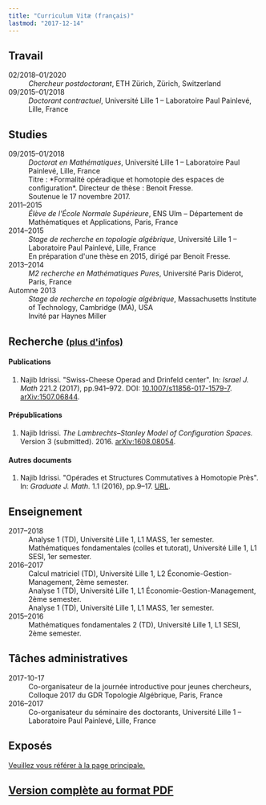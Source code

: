 ```yaml
---
title: "Curriculum Vitæ (français)"
lastmod: "2017-12-14"
---
```



## Travail

<div class="row">
<dt class="col-md-2">02/2018–01/2020</dt>
<dd class="col-md-10"><em>Chercheur postdoctorant</em>, ETH Zürich, Zürich, Switzerland</dd>

<dt class="col-md-2">09/2015–01/2018</dt>
<dd class="col-md-10"><em>Doctorant contractuel</em>, Université Lille 1 – Laboratoire Paul Painlevé, Lille, France</dd>
</div>

## Studies

<div class="row">
<dt class="col-md-2">09/2015–01/2018</dt>
<dd class="col-md-10"><em>Doctorat en Mathématiques</em>, Université Lille 1 – Laboratoire Paul Painlevé, Lille, France<br>
Titre : *Formalité opéradique et homotopie des espaces de configuration*. Directeur de thèse : Benoit Fresse.<br>
Soutenue le 17 novembre 2017.</dd>

<dt class="col-md-2">2011–2015</dt>
<dd class="col-md-10"><em>Élève de l'École Normale Supérieure</em>, ENS Ulm – Département de Mathématiques et Applications, Paris, France</dd>

<dt class="col-md-2">2014–2015</dt>
<dd class="col-md-10"><em>Stage de recherche en topologie algébrique</em>, Université Lille 1 – Laboratoire Paul Painlevé, Lille, France<br>
En préparation d'une thèse en 2015, dirigé par Benoit Fresse.</dd>

<dt class="col-md-2">2013–2014</dt>
<dd class="col-md-10"><em>M2 recherche en Mathématiques Pures</em>, Université Paris Diderot, Paris, France</dd>

<dt class="col-md-2">Automne 2013</dt>
<dd class="col-md-10"><em>Stage de recherche en topologie algébrique</em>, Massachusetts Institute of Technology, Cambridge (MA), USA<br>
Invité par Haynes Miller</dd>
</div>

## Recherche <small>[(plus d'infos)](/research/)</small>

#### Publications

1. Najib Idrissi. "Swiss-Cheese Operad and Drinfeld center". In: *Israel J. Math* 221.2 (2017), pp.941–972. DOI: [10.1007/s11856-017-1579-7](https://doi.org/10.1007/s11856-017-1579-7). [arXiv:1507.06844](http://arxiv.org/abs/1507.06844).

#### Prépublications

1. Najib Idrissi. *The Lambrechts–Stanley Model of Configuration Spaces.* Version 3 (submitted). 2016. [arXiv:1608.08054](http://arxiv.org/abs/1608.08054).

#### Autres documents

1. Najib Idrissi. "Opérades et Structures Commutatives à Homotopie Près". In: *Graduate J. Math.* 1.1 (2016), pp.9–17. [URL](http://www.gradmath.org/article/operades-et-structures-commutatives-a-homotopie-pres/).

## Enseignement

<div class="row">
<dt class="col-md-2">2017–2018</dt>
<dd class="col-md-10">Analyse 1 (TD), Université Lille 1, L1 MASS, 1er semester.</dd>

<dt class="col-md-2"></dt>
<dd class="col-md-10">Mathématiques fondamentales (colles et tutorat), Université Lille 1, L1 SESI, 1er semester.</dd>

<dt class="col-md-2">2016–2017</dt>
<dd class="col-md-10">Calcul matriciel (TD), Université Lille 1, L2 Économie-Gestion-Management, 2ème semester.</dd>
<dt class="col-md-2"></dt>
<dd class="col-md-10">Analyse 1 (TD), Université Lille 1, L1 Économie-Gestion-Management, 2ème semester.</dd>
<dt class="col-md-2"></dt>
<dd class="col-md-10">Analyse 1 (TD), Université Lille 1, L1 MASS, 1er semester.</dd>

<dt class="col-md-2">2015–2016</dt>
<dd class="col-md-10">Mathématiques fondamentales 2 (TD), Université Lille 1, L1 SESI, 2ème semester.</dd>
</div>

## Tâches administratives

<div class="row">
<dt class="col-md-2">2017-10-17</dt>
<dd class="col-md-10">Co-organisateur de la journée introductive pour jeunes chercheurs, Colloque 2017 du GDR Topologie Algébrique, Paris, France</dd>

<dt class="col-md-2">2016–2017</dt>
<dd class="col-md-10">Co-organisateur du séminaire des doctorants, Université Lille 1 – Laboratoire Paul Painlevé, Lille, France</dd>
</div>

## Exposés

[<i class="fa fa-arrow-right" aria-hidden="true"></i> Veuillez vous référer à la page principale.](/talk/)

## [Version complète au format PDF](/pdf/cv_idrissi_fr.pdf)
